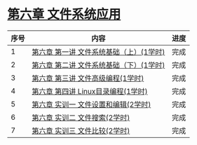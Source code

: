 # [第六章 文件系统应用](./)

| 序号 | 内容                                            | 进度 |
| ---- | ----------------------------------------------- | ---- |
| 1    | [第六章 第一讲 文件系统基础（上）(1学时)](./class1) | 完成 |
| 2    | [第六章 第二讲 文件系统基础（下）(1学时)](./class2) | 完成 |
| 3   | [第六章 第三讲 文件高级编程(1学时)](./class3) | 完成 |
| 4   | [第六章 第四讲 Linux目录编程(1学时)](./class4) | 完成 |
| 5   | [第六章 实训一 文件设置和编辑(2学时)](./lab/class1)            | 完成 |
| 6    | [第六章 实训二 文件搜索(2学时)](./lab/class2)            | 完成 |
| 7   | [第六章 实训三 文件比较(2学时)](./lab/class3)             | 完成 |
